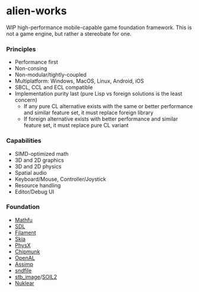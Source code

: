# alien-works

WIP high-performance mobile-capable game foundation framework. This is not a
game engine, but rather a stereobate for one.

### Principles

* Performance first
* Non-consing
* Non-modular/tightly-coupled
* Multiplatform: Windows, MacOS, Linux, Android, iOS
* SBCL, CCL and ECL compatible
* Implementation purity last (pure Lisp vs foreign solutions is the least concern)
  * If any pure CL alternative exists with the same or better performance and
similar feature set, it must replace foreign library
  * If foreign alternative exists with better performance and similar feature set,
it must replace pure CL variant


### Capabilities

* SIMD-optimized math
* 3D and 2D graphics
* 3D and 2D physics
* Spatial audio
* Keyboard/Mouse, Controller/Joystick
* Resource handling
* Editor/Debug UI


### Foundation

* [Mathfu](https://github.com/google/mathfu)
* [SDL](https://libsdl.org/)
* [Filament](https://github.com/google/filament)
* [Skia](https://skia.org/)
* [PhysX](https://github.com/NVIDIAGameWorks/PhysX)
* [Chipmunk](https://github.com/slembcke/Chipmunk2D)
* [OpenAL](https://github.com/kcat/openal-soft)
* [Assimp](https://github.com/assimp/assimp)
* [sndfile](https://github.com/libsndfile/libsndfile)
* [stb_image](https://github.com/nothings/stb/blob/master/stb_image.h)/[SOIL2](https://github.com/SpartanJ/SOIL2)
* [Nuklear](https://github.com/Immediate-Mode-UI/Nuklear)
